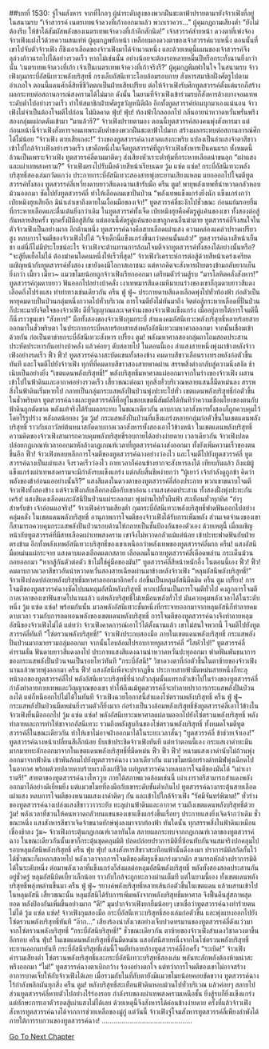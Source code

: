 ##บทที่ 1530: จู่โจมสังหาร
จากที่ไกลๆ ผู้นำระดับสูงของพวกฝืนชะตาฟ้าปรายตามายังจ้าวเฟิงที่อยู่ในสนามรบ
“เจ้าสวรรค์ เนตรเทพเจ้าดวงที่เก้าออกมาแล้ว พวกเราควร...”
ผู้คุมกฎถามเสียงต่ำ
“ยังไม่ต้องรีบ ให้ข้าได้สัมผัสพลังของเนตรเทพเจ้าดวงที่เก้าอีกสักนิด!”
เจ้าสวรรค์ส่ายหน้า ดวงตาที่เพ่งจ้องจ้าวเฟิงแฝงไว้ด้วยความสนเท่ห์
ผู้คุมกฎพยักหน้า เหลือบมองดวงตาของเจ้าสวรรค์แวบหนึ่ง
ตอนนั้นที่เขาไปจับตัวจ้าวเฟิง ก็ชิงเอาเลือดของจ้าวเฟิงมาได้จำนวนหนึ่ง และด้วยเหตุนี้แผนของเจ้าสวรรค์จึงลุล่วงก้าวแรกไปได้อย่างรวดเร็ว หากไม่เช่นนั้น อย่างน้อยจะต้องรอหลายหมื่นปีหรือกระทั่งนานยิ่งกว่านั้น
‘เนตรเทพเจ้าดวงที่เก้า เจ้าเป็นเนตรเทพเจ้าดวงที่เก้าจริงรึ?’
ผู้คุมกฎพึมพำในใจ
ในสนามรบ
จ้าวเฟิงกุมกระบี่อัสนีเทวะพลังบริสุทธิ์ กรงเล็บอัสนีเทวะโอบล้อมรอบกาย สังหารสมาชิกฝั่งศัตรูไปตามอำเภอใจ
ตอนนี้แดนศักดิ์สิทธิ์ชีวิตตกเป็นฝ่ายเสียเปรียบ ต่อให้จ้าวเฟิงรับศึกทูตสวรรค์ตั้งแต่แรกก็สร้างผลกระทบต่อสถานการณ์สงครามได้ไม่มาก
ดังนั้น ในยามที่จ้าวเฟิงเข้าร่วมรบก็สังหารล้างบางจอมเทพระดับต่ำไปอย่างรวดเร็ว ทำให้สมาชิกฝ่ายศัตรูขวัญหนีดีฝ่อ
อีกทั้งทูตสวรรค์ย่อมบุกมาเองแน่นอน จ้าวเฟิงไม่จำเป็นต้องโจมตีไปก่อน
ไม่ผิดคาด
ฟุ่บ! ฟุ่บ!
ท้องฟ้าไกลออกไป กลิ่นอายน่าหวาดหวั่นพรั่นพรึงสองกลุ่มแผ่กดดันเข้ามา
“มาแล้วรึ?”
จ้าวเฟิงปรายตามอง
ตอนนี้ทูตสวรรค์สองคนพุ่งสังหารมา แต่ก่อนหน้านี้จ้าวเฟิงสังหารจอมเทพระดับต่ำของพวกฝืนชะตาฟ้าไปมาก สร้างผลกระทบต่อสถานการณ์ศึกได้ไม่น้อย
“จ้าวเฟิง ตายเสียเถอะ!”
ร่างของทูตสวรรค์ฉางสาดแสงกะพริบ แปลงเป็นลำแสงจ้าตาสีขาวเข้าไปใกล้จ้าวเฟิงอย่างรวดเร็ว
เขาคือหนึ่งในเจ็ดทูตสวรรค์ที่ถูกจ้าวเฟิงสังหารเป็นคนแรก ทั้งหมดนี้ล้วนเป็นเพราะจ้าวเฟิง
ทูตสวรรค์ลี่ตามมาติดๆ ส่งเสียงหัวเราะต่ำทุ้มที่กระหายเลือดน่าขนลุก
“เผ่าแสงและเผ่าเทพสงคราม?”
จ้าวเฟิงตรงไปรับมือด้วยสีหน้าเรียบเฉย
วู้ม แซ่ด แซ่ด!
กระบี่อัสนีเทวะพลังบริสุทธิ์สองเล่มกวัดแกว่ง ประกายกระบี่อัสนีเทวะสองสายพุ่งทะยานเสียงแหลม แยกออกไปโจมตีทูตสวรรค์ทั้งสอง
ทูตสวรรค์ลี่เหวี่ยงดาบยาวสีแดงฉานเข้ารับมือ
ครืน ตูม!
พายุพลังเทพที่น่าหวาดกลัวหอบม้วนออกมา ซัดไปยังทูตสวรรค์ลี่ ทำให้เลือดลมเขาปั่นป่วน
“พลังเทพแข็งแกร่งยิ่งนัก แข็งแกร่งกว่าเป่ยหมิงฮุยเสียอีก มิน่าเล่าเขาถึงตายในเงื้อมมือของเจ้า!”
ทูตสวรรค์ลี่ชะงักไปชั่วขณะ ก่อนแย้มรอยยิ้มที่กระหายเลือดและตื่นเต้นยิ่งกว่าเดิม
ในทูตสวรรค์ทั้งเจ็ด เป่ยหมิงฮุยคือศัตรูคู่แค้นของเขา ทั้งสองต่อสู้กันหลายสิบครั้ง ทุกครั้งฝีมือสูสีกัน
แต่ตอนนี้ศัตรูคู่แค้นของเขาถูกคนอื่นฆ่าตาย ทูตสวรรค์ลี่จึงสนใจในตัวจ้าวเฟิงเป็นอย่างมาก
อีกด้านหนึ่ง ทูตสวรรค์ฉางคือสายเลือดเผ่าแสง ความคล่องแคล่วปราดเปรียวสูง หลบการโจมตีของจ้าวเฟิงไปได้
“เจ้าเด็กนี่แข็งแกร่งขึ้นกว่าตอนนั้นแล้ว!”
ทูตสวรรค์ฉางสีหน้าเย็นชา
แต่นี่ก็ไม่มีประโยชน์อะไร จ้าวเฟิงจะต้านทานการล้อมโจมตีจากทูตสวรรค์ทั้งสองได้อย่างนั้นหรือ?
“จะสู้ยืดเยื้อไม่ได้ ต้องฆ่าคนใดคนหนึ่งให้เร็วที่สุด!”
จ้าวเฟิงวิเคราะห์การต่อสู้ด้วยสีหน้าเคร่งเครียด
เผชิญหน้ากับทูตสวรรค์ทั้งสอง เขายังคงมีโอกาสเอาชนะ แต่หากคิดจะสังหารฝ่ายตรงข้ามกลับยากเย็นยิ่งกว่า
เมี้ยว เมี้ยว~
แมวขโมยน้อยถูกจ้าวเฟิงเรียกออกมา เตรียมตัวร่วมสู้รบ
“มารโลหิตคลั่งสังหาร!”
ทูตสวรรค์กุมดาบยาว ฟันออกไปอย่างบ้าคลั่ง
เงาเทพมารสีแดงมหึมาบนร่างของเขาก็กุมดาบยาวสีแดงเลือดกึ่งโปร่งแสง ทำท่าทางเช่นเดียวกัน
ครืน ฟู่ ฟู่~
ประกายดาบสีแดงเลือดพุ่งไปทั่วท้องฟ้า ก่อตัวเป็นพายุคมดาบปั่นป่วนกลุ่มหนึ่งกวาดไปทั่วบริเวณ
การโจมตียังไม่ทันมาถึง จิตต่อสู้กระหายเลือดที่ปั่นป่วนก็ปะทะมายังจิตใจของจ้าวเฟิง
ดีที่วิญญาณและเจตจำนงของจ้าวเฟิงแข็งแกร่ง เมื่ออยู่ภายใต้การโจมตีนี้ก็นิ่งราวขุนเขา
“สังหาร!”
มือทั้งสองของจ้าวเฟิงกุมกระบี่ สำแดงคมอัสนีเทวะพลังบริสุทธิ์หลายร้อยสายออกมาในชั่วพริบตา ในประกายกระบี่หลายร้อยสายส่งพลังอัสนีเทวะมหาศาลออกมา จากนั้นเชื่อมเข้าด้วยกัน ก่อเป็นตาข่ายกระบี่อัสนีเทวะสังหาร
เปรี้ยง ตูม!
พลังมหาศาลสองกลุ่มถาโถมสอดประสาน ประหัตประหารกันอย่างบ้าคลั่ง แล้วค่อยๆ ดับสลายไป
ในตอนนี้เอง ลำแสงสายหนึ่งพุ่งมาข้างหลังจ้าวเฟิงอย่างรดเร็ว
ฟิ้ว ฟิ้ว!
ทูตสวรรค์ฉางสะบัดแขนทั้งสองข้าง คมดาบสีขาวเลือนรางทรงพลังก่อตัวขึ้นทันที และโจมตีไปยังจ้าวเฟิง
ทุกที่ที่คมดาบสีขาวสองสายพาดผ่าน สรรพสิ่งต่างกลับสู่ความนิ่งสงัด ช้าเนิบเป็นอย่างยิ่ง
“เขตแดนพลังบริสุทธิ์!”
พลังบริสุทธิ์มหาศาลแผ่ออกมาจากในร่างของจ้าวเฟิง ผสานเข้าไปในฟ้าดินและอากาศอย่างรวดเร็ว
เสี้ยวขณะต่อมา ทุกสิ่งทั่วบริเวณหลายแสนลี้มืดหม่นลง สรรพสิ่งในฟ้าดินเริ่มหายไป กลายเป็นกลุ่มกระแสพลังปั่นป่วนพุ่งปะทะไปทั่ว
เขตแดนพลังบริสุทธิ์ก่อตัวขึ้นในชั่วพริบตา
ทูตสวรรค์ฉางและทูตสวรรค์ลี่ที่อยู่ในขอบเขตนี้สัมผัสได้ทันทีว่าความเชื่อมโยงของตนกับฟ้าดินถูกตัดขาด พลังแท้จริงได้รับผลกระทบ
ในขณะเดียวกัน ดาบกาลเวลาสังหารทั้งสองก็ถูกควบคุมไว้โดยไร้รูปร่าง พลังลดน้อยลง
วู้ม วู้ม!
กระแสพลังปั่นป่วนที่แข็งแกร่งหลายกลุ่มก่อตัวขึ้นในเขตแดนพลังบริสุทธิ์ ราวกับเถาวัลย์ต้นหนาสกัดดาบกาลเวลาสังหารทั้งสองเอาไว้ข้างหน้า
ในเขตแดนพลังบริสุทธิ์ ความคิดของจ้าวเฟิงสามารถควบคุมพลังบริสุทธิ์รอบกายได้อย่างง่ายดาย
เวลาเดียวกัน จ้าวเฟิงปลดปล่อยกฎเกณฑ์เวลาออกมาหักล้างกฎเกณฑ์เวลาที่ทูตสวรรค์ฉางส่งออกมา ทั้งยังเพิ่มความเร็วของตนขึ้นอีก
ฟิ้ว!
จ้าวเฟิงหลบหลีกการโจมตีของทูตสวรรค์ฉางอย่างว่องไว และโจมตีไปยังทูตสวรรค์ลี่
ทูตสวรรค์ฉางเป็นเผ่าแสง จึงรวดเร็วว่องไว กายเวลาก็ค่อนข้างยากจะสังหารลงได้
เทียบกันแล้ว ถึงแม้ผู้แข็งแกร่งเผ่าเทพสงครามจะมีกำลังรบแข็งแกร่ง แต่กลับสิ้นชีพง่ายกว่า
“ผู้เยาว์ เจ้ากำลังดูถูกข้า คิดว่าพลังของข้าอ่อนแออย่างนั้นรึ?”
แสงสีแดงในดวงตาของทูตสวรรค์ลี่ส่องประกาย
พวกเขาขนาบโจมตีจ้าวเฟิงทั้งสองข้าง แต่จ้าวเฟิงกลับเลือกลงมือกับเขาก่อน
เงาแสงสอดประสาน ทั้งสองฝั่งพุ่งปะทะกัน
เคร้ง!
แสงสีแดงเลือดและอัสนีปั่นป่วนแผ่ระลอกมา พุ่งผ่านไปทั่วผืนฟ้า สะเทือนทั่วทุกทิศ
“ฮ่าๆ สำหรับข้า เจ้าอ่อนแอจริง!”
จ้าวเฟิงคำรามเสียงต่ำ กุมกระบี่อัสนีเทวะพลังบริสุทธิ์ฟาดฟันออกไปอย่างคลุ่มคลั่ง
ในเขตแดนพลังบริสุทธิ์ อานุภาพการโจมตีของจ้าวเฟิงได้รับการเพิ่มพลัง ส่วนเจตจำนงของเขาก็สามารถควบคุมกระแสพลังปั่นป่วนรอบด้านให้กลายเป็นชั้นป้องกันของตัวเอง
ด้วยเหตุนี้ เมื่อเผชิญหน้ากับทูตสวรรค์ที่มีสายเลือดเผ่าเทพสงคราม เขาจึงไม่หวาดกลัวแม้แต่น้อย เข้าปะทะฟาดฟันกับฝ่ายตรงข้าม
อีกทั้งพลังเทพอัสนีเทวะบริสุทธิ์ของเขาเหนือกว่าพลังเทพของทูตสวรรค์ลี่มาก
ครืน!
แสงอัสนีมืดหม่นแผ่กระจาย แสงดาบแดงเลือดแตกสลาย
เลือดลมในกายทูตสวรรค์ลี่เดือดพล่าน กระเด็นม้วนถอยออกมา
“หากสู้กันตัวต่อตัว ข้าไม่ใช่คู่มือของมัน!”
ทูตสวรรค์ลี่สีหน้าหนักอึ้ง
ในตอนนี้เอง
ฟิ้ว! ฟิ้ว!
คมดาบกาลเวลาสีขาวอันน่าหวาดหวั่นสองสายเฉียดผ่านมาข้างหลังจ้าวเฟิง
“หลุมอัสนีพลังบริสุทธิ์!”
จ้าวเฟิงปลดปล่อยพลังบริสุทธิ์มหาศาลออกมาอีกครั้ง ก่อขึ้นเป็นหลุมอัสนีมืดมิด
ครืน ตูม เปรี้ยง!
การโจมตีของทูตสวรรค์ฉางซัดไปบนหลุมอัสนีพลังบริสุทธิ์
หากเปลี่ยนเป็นการโจมตีทั่วไป คงถูกการโจมตีกาลเวลาของเขาฟันขาดไปนานแล้ว
แต่พลังบริสุทธิ์ไม่เหมือนพลังทั่วไป มันควบคุมพลังเวลาได้ในระดับหนึ่ง
วู้ม แซ่ด แซ่ด!
พร้อมกันนั้น มวลพลังอัสนีเทวะชั้นหนึ่งที่กระจายออกมาจากหลุมอัสนีก็ทำลายคมดาบเวลา รวมกับการลดทอนพลังของเขตแดนพลังบริสุทธิ์ การโจมตีของทูตสวรรค์ฉางจึงทำลายหลุมอัสนีของจ้าวเฟิงไม่ได้
แต่ทว่า จ้าวเฟิงคาดการณ์เอาไว้ได้ตั้งนานแล้ว เขาไม่สนใจพวกนี้ โจมตีไปยังทูตสวรรค์ลี่ทันที
“โซ่ตรวนพลังบริสุทธิ์!”
จ้าวเฟิงประกบสองมือ
ภายในเขตแดนพลังบริสุทธิ์ กระแสพลังปั่นป่วนมากมายรวมกลุ่มออกมา จากนั้นโอบล้อมไปรอบกายทูตสวรรค์ลี่
“ไสหัวไป!”
ทูตสวรรค์ลี่คำรามลั่น ฟันดาบยาวสีแดงลงไป ประกายแสงสีแดงฉานน่าหวาดหวั่นปะทุออกมา ฟาดฟันพันธนาการของกระแสพลังปั่นป่วนจนเป็นรอยโหว่ทันที
“กระบี่อัสนี!”
วิชาดวงตาที่ก่อตัวขึ้นในตาซ้ายของจ้าวเฟิงนานแล้วพวยพุ่งออกมา
ครืน ฟิ้ว!
แสงอัสนีเพิ่งจะปรากฏขึ้น ประกายสายฟ้ามืดหม่นสายหนึ่งก็ทะลุหน้าอกของทูตสวรรค์ลี่ไป
พลังอัสนีเทวะบริสุทธิ์ที่น่ากลัวกลุ่มนั้นแทรกตัวเข้าไปในร่างของทูตสวรรค์ลี่ กำลังทำลายกายเทพและวิญญาณของเขา
ทำให้ถึงแม้ทูตสวรรค์ลี่จะทำลายปราการกระแสพลังปั่นป่วนลงได้ แต่ก็หนีออกไปไม่ได้ในทันที
จ้าวเฟิงฉวยโอกาสนี้สำแดงโซ่ตรวนพลังบริสุทธิ์
ครืน ฟู่ ฟู่~
กระแสพลังปั่นป่วนมืดหม่นยิ่งรวมตัวก็ยิ่งมาก ก่อร่างเป็นวงล้อมพลังบริสุทธิ์ขังทูตสวรรค์ลี่เอาไว้ข้างใน
จ้าวเฟิงยื่นมือออกไป
วู้ม แซ่ด แซ่ด!
พลังอัสนีเทวะมหาศาลแผ่ลามออกไปยังโซ่ตรวนพลังบริสุทธิ์
พลังทำลายและการทำให้ชาจากอัสนีเทวะ รวมถึงพลังสูบกินของโซ่ตรวนพลังบริสุทธิ์ ทั้งหมดโจมตีทูตสวรรค์ลี่ในขณะเดียวกัน ทำให้เขาไม่อาจฝ่าออกมาได้ในระยะเวลาสั้นๆ
“ทูตสวรรค์ลี่ ข้าช่วยเจ้าเอง!”
ทูตสวรรค์ฉางหน้าเปลี่ยนสีเล็กน้อย บีบเข้าประชิดจ้าวเฟิงทันที
แต่ทว่าตอนนี้เอง
กระแสเงาดำทะมึนมากมายทะลักออกมาจากในเขตแดนพลังบริสุทธิ์ที่มืดหม่น
ฟิ้ว ฟิ้ว ฟิ้ว!
หนามแสงเงาดำนับไม่ถ้วนพุ่งออกมาจากฟ้าดิน เข้าพันล้อมไปยังทูตสวรรค์ฉาง
เวลาเดียวกัน แมวขโมยน้อยร่างดำทมิฬพุ่งเฉียดไปในอากาศ พร้อมด้วยปลายดาบร้ายแรงถึงแก่ชีวิต
แต่ทูตสวรรค์ฉางหลบการโจมตีของมันได้
“เผ่าเงาราตรี!”
สายตาของทูตสวรรค์ฉางไหววูบ ภายใต้สภาพแวดล้อมเช่นนี้ เผ่าเงาราตรีสามารถสำแดงพลังออกมาได้อย่างดีเยี่ยมยิ่ง
แต่แมวขโมยที่ลงมือกับเขาระดับขั้นต่ำเกินไป
ทูตสวรรค์ฉางกระตุ้นสายเลือดเผ่าแสง หลบการโจมตีของหนามแสงเงาดำติดๆ กัน และเข้าไปใกล้จ้าวเฟิง
“รัศมีจันทร์พิฆาต!”
ทั่วร่างของทูตสวรรค์ฉางเปล่งแสงสีขาววาวระยับ ทะลุผ่านฟ้าดินและอากาศ รวมถึงเขตแดนพลังบริสุทธิ์ด้วย
วู้ม!
พลังเวลาที่ชวนให้คนหวาดกลัวบนแขนของเขาแข็งแกร่งขึ้นเรื่อยๆ ประกายแสงยิ่งเจิดจ้ากว่าเดิม
ชั่วขณะหนึ่ง แสงสังหารสีขาวเจิดจ้าขนาดยักษ์พุ่งลงมาจากท้องฟ้า
ทันใดนั้น ทุกสรรพสิ่งในฟ้าดินเหมือนเชื่องช้าลง
วู้ม~
จ้าวเฟิงกระตุ้นกฎเกณฑ์เวลาทันใด สลายผลกระทบจากกฎเกณฑ์เวลาของทูตสวรรค์ฉาง
ในขณะเดียวกันนั้นเขาก็กระตุ้นชุดคลุมมิติ ปลดปล่อยปราการมิติที่ซ้อนทับกันจนสมจริงปกคลุมไปรอบหลุมอัสนีพลังบริสุทธิ์
ครืน ฟุ่บ ฟุ่บ!
แสงสังหารสีขาวสะเทือนฟ้านั้นดิ่งลงมา
ปราการมิติสกัดกั้นไว้ได้ชั่วขณะก็แหลกสลายไป พลังเวลาจากการโจมตีของศัตรูแข็งแกร่งมากนัก สามารถหักล้างปราการมิติได้ในระดับหนึ่ง
ต่อมาพลังเวลาที่แข็งแกร่งก็ส่งผลต่อหลุมอัสนีพลังบริสุทธิ์
พลังทั้งสองสอดประสานกันอยู่ชั่วครู่ หลุมอัสนีบิดเบี้ยวเล็กน้อย ราวกับใกล้จะถูกทะลวงผ่านเต็มที
แต่ในยามนี้เอง ทั้งเขตแดนพลังบริสุทธิ์พลุ่งพล่านขึ้นมา
ครืน ฟู่ ฟู่~
รยางค์พลังบริสุทธิ์หลายเส้นก่อตัวขึ้นในเขตแดน แล้วผสานเข้าไปในหลุมอัสนี
เสี้ยวขณะนั้น หลุมอัสนีได้รับการเพิ่มพลังจากพลังบริสุทธิ์มหาศาล จึงฟื้นคืนสู่สภาพสุดยอด พลังป้องกันเพิ่มขึ้นอย่างมาก
“ดี!”
มุมปากจ้าวเฟิงยกยิ้มน้อยๆ เขาเชื่อว่าทูตสวรรค์ฉางทำร้ายตนไม่ได้
วู้ม แซ่ด แซ่ด!
จ้าวเฟิงกุมสองมือ กระบี่อัสนีเทวะบริสุทธิ์สองเล่มก่อตัวขึ้น และพุ่งแทงออกไปยังโซ่ตรวนพลังบริสุทธิ์ทันที
“อ๊าก…”
เสียงร้องน่าสังเวชอย่างเจ็บปวดทรมานของทูตสวรรค์ลี่ดังแว่วมาจากโซ่ตรวนพลังบริสุทธิ์
“กระบี่อัสนีบริสุทธิ์!”
ชั่วขณะเดียวกัน ตาซ้ายของจ้าวเฟิงสำแดงวิชาดวงตาขึ้นอีกรอบ
ครืน ฟุ่บ!
ในเขตแดนพลังบริสุทธิ์อันมืดหม่น แสงอัสนีสายหนึ่งจากในโซ่ตรวนพลังบริสุทธิ์ทะยานออกมาทันที
กระบี่อัสนีบริสุทธิ์เล่มนี้โจมตีทำลายล้างทูตสวรรค์ลี่อีกครั้ง
“ระเบิด!”
จ้าวเฟิงคำรามเสียงต่ำ
โซ่ตรวนพลังบริสุทธิ์และกระบี่อัสนีเทวะบริสุทธิ์สองเล่ม พลันทะลักพลังต้องห้ามน่าสะพรึงออกมา
“ไม่!”
ทูตสวรรค์ฉางตาเบิกกว้าง ร้องอย่างตกใจ
แต่ทว่าการโจมตีของเขาไม่อาจสร้างอาการบาดเจ็บให้กับจ้าวเฟิงได้เลย
เมื่อรวมกับในที่ลับตายังมีแมวขโมยน้อยคอยขัดขวาง ทูตสวรรค์ฉางไร้กำลังพลิกผันทุกสิ่ง
ครืน ตูม!
พลังบริสุทธิ์สะเทือนฟ้าดินหอบม้วนไปทั่วบริเวณ แล้วค่อยๆ สลายไป
ส่วนทูตสวรรค์ลี่หายตัวไปอย่างไร้ร่องรอย
กำลังรบของเผ่าเทพสงครามเหนือชั้น ยิ่งสู้รบก็ยิ่งแข็งแกร่ง แต่ทักษะการเอาตัวรอดสู้เผ่าแสงไม่ได้เลย ด้วยเหตุนี้จึงสังหารได้ค่อนข้างง่ายดาย
ครั้งที่แล้วจ้าวเฟิงสังหารทูตสวรรค์ฉางได้จากการช่วยเหลือของมู่กู่
แต่วันนี้ จ้าวเฟิงจู่โจมสังหารทูตสวรรค์ลี่เพียงลำพังได้ภายใต้การรบกวนของทูตสวรรค์ฉาง!
………………………………………


[Go To Next Chapter]( ./387.md)